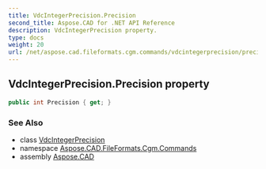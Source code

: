 ```yaml
---
title: VdcIntegerPrecision.Precision
second_title: Aspose.CAD for .NET API Reference
description: VdcIntegerPrecision property. 
type: docs
weight: 20
url: /net/aspose.cad.fileformats.cgm.commands/vdcintegerprecision/precision/
---
```

## VdcIntegerPrecision.Precision property

```csharp
public int Precision { get; }
```

### See Also

* class [VdcIntegerPrecision](../)
* namespace [Aspose.CAD.FileFormats.Cgm.Commands](../../vdcintegerprecision/)
* assembly [Aspose.CAD](../../../)


